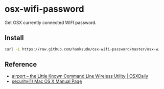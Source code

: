 # osx-wifi-password

Get OSX currently connected WIFI password.

## Install

```bash
curl -L https://raw.github.com/hanksudo/osx-wifi-password/master/osx-wifi-password.sh -o ~/bin/wifi-password && chmod +x ~/bin/wifi-password
```

## Reference

- [airport – the Little Known Command Line Wireless Utility | OSXDaily](http://osxdaily.com/2007/01/18/airport-the-little-known-command-line-wireless-utility/)
- [security(1) Mac OS X Manual Page](https://developer.apple.com/library/mac/documentation/Darwin/Reference/ManPages/man1/security.1.html)